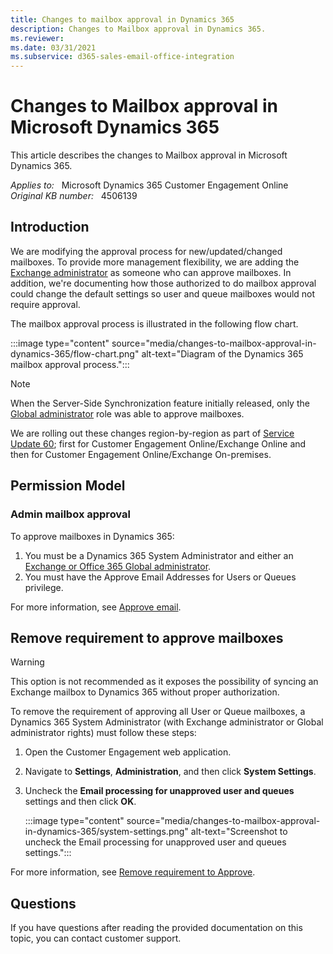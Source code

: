```yaml
---
title: Changes to mailbox approval in Dynamics 365
description: Changes to Mailbox approval in Dynamics 365.
ms.reviewer: 
ms.date: 03/31/2021
ms.subservice: d365-sales-email-office-integration
---
```

# Changes to Mailbox approval in Microsoft Dynamics 365

This article describes the changes to Mailbox approval in Microsoft Dynamics 365.

_Applies to:_ &nbsp; Microsoft Dynamics 365 Customer Engagement Online  
_Original KB number:_ &nbsp; 4506139

## Introduction

We are modifying the approval process for new/updated/changed mailboxes. To provide more management flexibility, we are adding the [Exchange administrator](/microsoft-365/admin/add-users/about-admin-roles) as someone who can approve mailboxes. In addition, we're documenting how those authorized to do mailbox approval could change the default settings so user and queue mailboxes would not require approval.

The mailbox approval process is illustrated in the following flow chart.

:::image type="content" source="media/changes-to-mailbox-approval-in-dynamics-365/flow-chart.png" alt-text="Diagram of the Dynamics 365 mailbox approval process.":::

> [!NOTE]
> When the Server-Side Synchronization feature initially released, only the [Global administrator](/microsoft-365/admin/add-users/about-admin-roles) role was able to approve mailboxes.
>
> We are rolling out these changes region-by-region as part of [Service Update 60](https://support.microsoft.com/help/4506766); first for Customer Engagement Online/Exchange Online and then for Customer Engagement Online/Exchange On-premises.

## Permission Model

### Admin mailbox approval

To approve mailboxes in Dynamics 365:

1. You must be a Dynamics 365 System Administrator and either an [Exchange or Office 365 Global administrator](/microsoft-365/admin/add-users/about-admin-roles).
1. You must have the Approve Email Addresses for Users or Queues privilege.

For more information, see [Approve email](/power-platform/admin/connect-exchange-online#approve-email).

## Remove requirement to approve mailboxes

> [!WARNING]
> This option is not recommended as it exposes the possibility of syncing an Exchange mailbox to Dynamics 365 without proper authorization.

To remove the requirement of approving all User or Queue mailboxes, a Dynamics 365 System Administrator (with Exchange administrator or Global administrator rights) must follow these steps:

1. Open the Customer Engagement web application.
2. Navigate to **Settings**, **Administration**, and then click **System Settings**.
3. Uncheck the **Email processing for unapproved user and queues** settings and then click **OK**.

    :::image type="content" source="media/changes-to-mailbox-approval-in-dynamics-365/system-settings.png" alt-text="Screenshot to uncheck the Email processing for unapproved user and queues settings.":::

For more information, see [Remove requirement to Approve](/power-platform/admin/connect-exchange-online#approve-email).

## Questions

If you have questions after reading the provided documentation on this topic, you can contact customer support.
